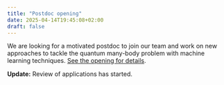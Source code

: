 ```yaml
---
title: "Postdoc opening"
date: 2025-04-14T19:45:08+02:00
draft: false
---
```


We are looking for a motivated postdoc to join our team and work on new approaches to tackle the quantum many-body problem with machine learning techniques. [See the opening for details](https://www.fz-juelich.de/en/careers/jobs/2025-106).

**Update:** Review of applications has started. 
